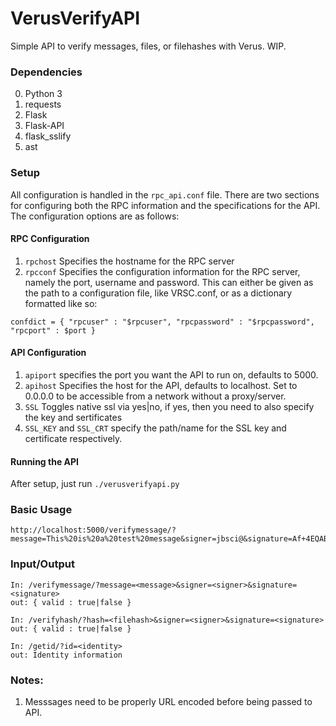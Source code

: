 # VerusVerifyAPI

Simple API to verify messages, files, or filehashes with Verus. WIP.

### Dependencies

0. Python 3
1. requests
2. Flask
3. Flask-API
4. flask_sslify
5. ast

### Setup
All configuration is handled in the ```rpc_api.conf``` file. There are two sections for configuring both the RPC information and the specifications for the API. The configuration options are as follows:

#### RPC Configuration

1. ```rpchost``` Specifies the hostname for the RPC server
2. ```rpcconf``` Specifies the configuration information for the RPC server, namely the port, username and password. This can either be given as the path to a configuration file, like VRSC.conf, or as a dictionary formatted like so:
```
confdict = { "rpcuser" : "$rpcuser", "rpcpassword" : "$rpcpassword", "rpcport" : $port }
```

#### API Configuration
1. ```apiport``` specifies the port you want the API to run on, defaults to 5000. 
2. ```apihost``` Specifies the host for the API, defaults to localhost. Set to 0.0.0.0 to be accessible from a network without a proxy/server. 
3. ```SSL``` Toggles native ssl via yes|no, if yes, then you need to also specify the key and sertificates
4. ```SSL_KEY``` and ```SSL_CRT``` specify the path/name for the SSL key and certificate respectively. 

#### Running the API
After setup, just run ```./verusverifyapi.py```

### Basic Usage

```
http://localhost:5000/verifymessage/?message=This%20is%20a%20test%20message&signer=jbsci@&signature=Af+4EQABQSA1qs5h3yc553W8ulMVU+cVhJgXnkXHeZyEvP7oX9Iiizq3LIY1kWCyrWromhRv7CO1mdViKffFd6jGku0SiCSM
```

### Input/Output

```
In: /verifymessage/?message=<message>&signer=<signer>&signature=<signature>
out: { valid : true|false }

In: /verifyhash/?hash=<filehash>&signer=<signer>&signature=<signature>
out: { valid : true|false }

In: /getid/?id=<identity>
out: Identity information
```

### Notes:

1. Messsages need to be properly URL encoded before being passed to API.
